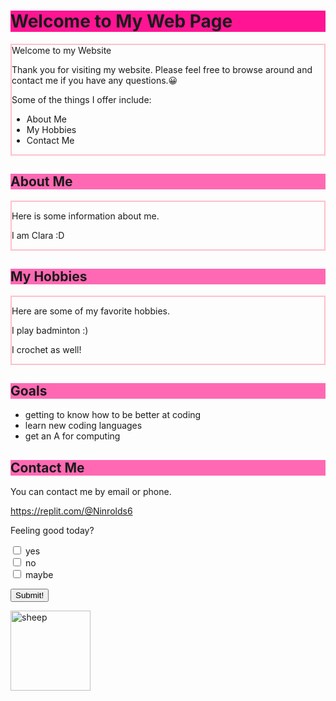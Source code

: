
<html>

<body>
	<h1 style="background-color:DeepPink;"><b>Welcome to My Web Page</b></h1>
		<div class="container" style="border:2px solid Pink;">
			<div class="heading">Welcome to my Website</div>
			<div class="content">
				<p>Thank you for visiting my website. Please feel free to browse around and contact me if you have any questions.&#128512;</p>
				<p>Some of the things I offer include:</p>
				<ul>
					<li>About Me</li>
					<li>My Hobbies</li>
					<li>Contact Me</li>
				</ul>
			</div>
		</div>
	<h2 style="background-color:HotPink;">About Me</h2>
	<div class="container" style="border:2px solid Pink;">
		<p>Here is some information about me.</p>
		<p> I am Clara :D </p>
	</div>
	<h2 style="background-color:HotPink;">My Hobbies</h2>
	<div class="container" style="border:2px solid Pink;">
		<p>Here are some of my favorite hobbies.</p>
		<p> I play badminton :) </p>
		<p> I crochet as well! </p>
	</div>
	<h2 style="background-color:HotPink;">Goals</h2>
	<ul>
		<li>getting to know how to be better at coding</li>
		<li>learn new coding languages</li>
		<li>get an A for computing</li>
	</ul>
	<h2 style="background-color:HotPink;">Contact Me</h2>
	<p>You can contact me by email or phone.</p>
	<a href="url">https://replit.com/@Ninrolds6</a>
	<p>Feeling good today?</p>
	<p><form>
  <input type="checkbox" id="a1" name="a1" value="yes">
  <label for="a1"> yes</label><br>
  <input type="checkbox" id="a2" name="a2" value="no">
  <label for="a2"> no</label><br>
  <input type="checkbox" id="a3" name="a3" value="maybe">
  <label for="a3"> maybe</label>
</form></p>
	<p><input type="button" onclick="alert(':D Thank you!')" value="Submit!"></p>
	<p><img src='http://t0.gstatic.com/licensed-image?q=tbn:ANd9GcTGtk8KBJF3s8ZVj5Awk2ddqQnydXY_gP_2wOBIIZjI9pBp0bRkhEq53o755RI4xbHDj90f32y42czWCfw' alt=sheep style="width:128px;height:128px"></p>
	

</body>

</html>
